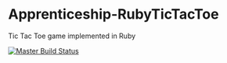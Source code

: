 # Apprenticeship-RubyTicTacToe
Tic Tac Toe game implemented in Ruby  

[![Master Build Status](https://travis-ci.org/gemcfadyen/Apprenticeship-RubyTicTacToe.svg?branch=master)](https://travis-ci.org/gemcfadyen/Apprenticeship-RubyTicTacToe)
